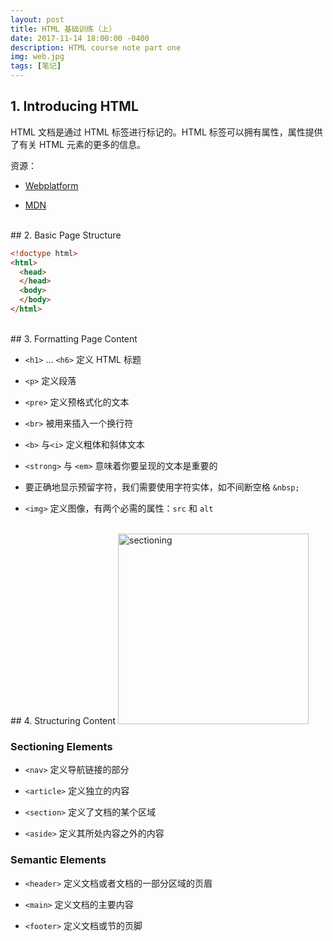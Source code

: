 ```yaml
---
layout: post
title: HTML 基础训练（上）
date: 2017-11-14 18:00:00 -0400
description: HTML course note part one
img: web.jpg
tags: [笔记]
---
```




## 1. Introducing HTML

HTML 文档是通过 HTML 标签进行标记的。HTML 标签可以拥有属性，属性提供了有关 HTML 元素的更多的信息。

资源：

- [Webplatform](https://webplatform.github.io)

- [MDN](https://developer.mozilla.org/en-US/docs/Web/HTML/Reference)


<br>
## 2. Basic Page Structure

```html
<!doctype html>
<html>
  <head>
  </head>
  <body>
  </body>
</html>
```

<br>
## 3. Formatting Page Content

- `<h1>` ... `<h6>` 定义 HTML 标题

- ```<p>``` 定义段落

- `<pre>` 定义预格式化的文本

- ```<br>``` 被用来插入一个换行符

- `<b>` 与`<i>` 定义粗体和斜体文本

- `<strong>` 与 `<em>` 意味着你要呈现的文本是重要的

- 要正确地显示预留字符，我们需要使用字符实体，如不间断空格 `&nbsp;`

- `<img>` 定义图像，有两个必需的属性：`src` 和 `alt`


<br>
## 4. Structuring Content


<img src="{{ site.url }}{{ site.baseurl }}/assets/img/content/sectioning.png" alt="sectioning" width="305">

### Sectioning Elements

- `<nav>` 定义导航链接的部分

- `<article>` 定义独立的内容

- `<section>` 定义了文档的某个区域

- `<aside>` 定义其所处内容之外的内容


### Semantic Elements

- `<header>` 定义文档或者文档的一部分区域的页眉

- `<main>` 定义文档的主要内容

- `<footer>` 定义文档或节的页脚
